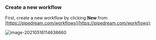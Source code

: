 ### Create a new workflow

First, create a new workflow by clicking **New** from [https://pipedream.com/workflows](https://pipedream.com/workflows):

![image-20210516114638660](https://pipedream.com/docs/assets/img/image-20210516114638660.739caab0.png)
